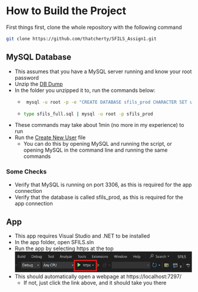 # How to Build the Project
First things first, clone the whole repository with the following command
```bash
git clone https://github.com/thatcherty/SFILS_Assign1.git
```

## MySQL Database
 - This assumes that you have a MySQL server running and know your root password
 - Unzip the [DB Dump](https://github.com/thatcherty/SFILS_Assign1/tree/main/scripts/database%20backup)
 - In the folder you unzipped it to, run the commands below:
   - ```bash
      mysql -u root -p -e "CREATE DATABASE sfils_prod CHARACTER SET utf8mb4 COLLATE utf8mb4_0900_ai_ci;"
     ```
   - ```bash
     type sfils_full.sql | mysql -u root -p sfils_prod
     ```
 - These commands may take about 1min (no more in my experience) to run
 - Run the [Create New User](https://github.com/thatcherty/SFILS_Assign1/tree/main/scripts/user%20creation) file
   - You can do this by opening MySQL and running the script, or opening MySQL in the command line and running the same commands
  
### Some Checks 
 - Verify that MySQL is running on port 3306, as this is required for the app connection
 - Verify that the database is called sfils_prod, as this is required for the app connection

## App
 - This app requires Visual Studio and .NET to be installed
 - In the app folder, open SFILS.sln
 - Run the app by selecting https at the top
![HTTPS start](https://raw.githubusercontent.com/thatcherty/SFILS_Assign1/main/docs/photos/Start_App_Screenshot.png)
 - This should automatically open a webpage at https://localhost:7297/
   - If not, just click the link above, and it should take you there

